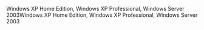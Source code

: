 <span data-ttu-id="b1d1d-101">Windows XP Home Edition, Windows XP Professional, Windows Server 2003</span><span class="sxs-lookup"><span data-stu-id="b1d1d-101">Windows XP Home Edition, Windows XP Professional, Windows Server 2003</span></span>